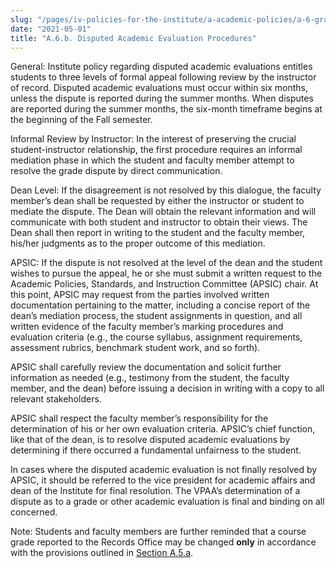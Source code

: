 ```yaml
---
slug: "/pages/iv-policies-for-the-institute/a-academic-policies/a-6-grades-credits-and-academic-policies/a-6-b-disputed-academic-evaluation-procedures"
date: "2021-05-01"
title: "A.6.b. Disputed Academic Evaluation Procedures"
---
```


General: Institute policy regarding disputed academic evaluations entitles students to three levels of formal appeal following review by the instructor of record. Disputed academic evaluations must occur within six months, unless the dispute is reported during the summer months. When disputes are reported during the summer months, the six-month timeframe begins at the beginning of the Fall semester.

Informal Review by Instructor: In the interest of preserving the crucial student-instructor relationship, the first procedure requires an informal mediation phase in which the student and faculty member attempt to resolve the grade dispute by direct communication.

Dean Level: If the disagreement is not resolved by this dialogue, the faculty member’s dean shall be requested by either the instructor or student to mediate the dispute. The Dean will obtain the relevant information and will communicate with both student and instructor to obtain their views. The Dean shall then report in writing to the student and the faculty member, his/her judgments as to the proper outcome of this mediation.

APSIC: If the dispute is not resolved at the level of the dean and the student wishes to pursue the appeal, he or she must submit a written request to the Academic Policies, Standards, and Instruction Committee (APSIC) chair. At this point, APSIC may request from the parties involved written documentation pertaining to the matter, including a concise report of the dean’s mediation process, the student assignments in question, and all written evidence of the faculty member’s marking procedures and evaluation criteria (e.g., the course syllabus, assignment requirements, assessment rubrics, benchmark student work, and so forth).

APSIC shall carefully review the documentation and solicit further information as needed (e.g., testimony from the student, the faculty member, and the dean) before issuing a decision in writing with a copy to all relevant stakeholders.

APSIC shall respect the faculty member’s responsibility for the determination of his or her own evaluation criteria. APSIC’s chief function, like that of the dean, is to resolve disputed academic evaluations by determining if there occurred a fundamental unfairness to the student.

In cases where the disputed academic evaluation is not finally resolved by APSIC, it should be referred to the vice president for academic affairs and dean of the Institute for final resolution. The VPAA’s determination of a dispute as to a grade or other academic evaluation is final and binding on all concerned.

Note: Students and faculty members are further reminded that a course grade reported to the Records Office may be changed **only** in accordance with the provisions outlined in [Section A.5.a](/pages/iv-policies-for-the-institute/a-academic-policies/a-5-instruction/a-5-a-assessment-and-grading).
